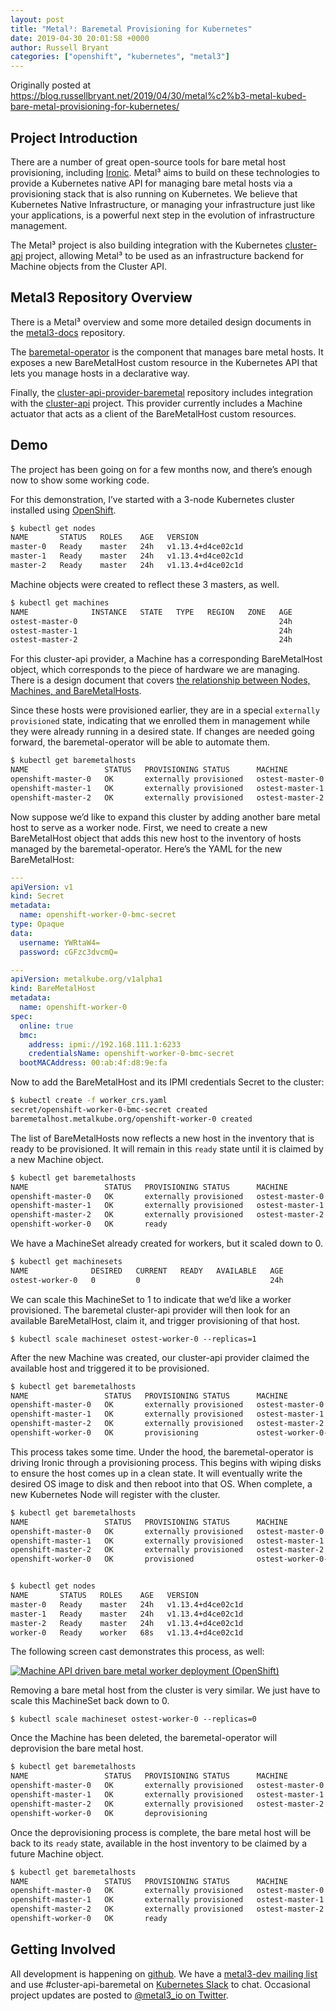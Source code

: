 ```yaml
---
layout: post
title: "Metal³: Baremetal Provisioning for Kubernetes"
date: 2019-04-30 20:01:58 +0000
author: Russell Bryant
categories: ["openshift", "kubernetes", "metal3"]
---
```


Originally posted at <https://blog.russellbryant.net/2019/04/30/metal%c2%b3-metal-kubed-bare-metal-provisioning-for-kubernetes/>

## Project Introduction

There are a number of great open-source tools for bare metal host provisioning, including [Ironic](https://docs.openstack.org/ironic/latest/install/refarch/common.html). Metal³ aims to build on these technologies to provide a Kubernetes native API for managing bare metal hosts via a provisioning stack that is also running on Kubernetes. We believe that Kubernetes Native Infrastructure, or managing your infrastructure just like your applications, is a powerful next step in the evolution of infrastructure management.

The Metal³ project is also building integration with the Kubernetes [cluster-api](https://github.com/kubernetes-sigs/cluster-api) project, allowing Metal³ to be used as an infrastructure backend for Machine objects from the Cluster API.

## Metal3 Repository Overview

There is a Metal³ overview and some more detailed design documents in the [metal3-docs](https://github.com/metal3-io/metal3-docs) repository.

The [baremetal-operator](https://github.com/metal3-io/baremetal-operator) is the component that manages bare metal hosts. It exposes a new BareMetalHost custom resource in the Kubernetes API that lets you manage hosts in a declarative way.

Finally, the [cluster-api-provider-baremetal](https://github.com/metal3-io/cluster-api-provider-baremetal) repository includes integration with the [cluster-api](https://github.com/kubernetes-sigs/cluster-api) project. This provider currently includes a Machine actuator that acts as a client of the BareMetalHost custom resources.

## Demo

The project has been going on for a few months now, and there’s enough now to show some working code.

For this demonstration, I’ve started with a 3-node Kubernetes cluster installed using [OpenShift](https://www.openshift.com/).

```sh
$ kubectl get nodes
NAME       STATUS   ROLES    AGE   VERSION
master-0   Ready    master   24h   v1.13.4+d4ce02c1d
master-1   Ready    master   24h   v1.13.4+d4ce02c1d
master-2   Ready    master   24h   v1.13.4+d4ce02c1d
```

Machine objects were created to reflect these 3 masters, as well.

```sh
$ kubectl get machines
NAME              INSTANCE   STATE   TYPE   REGION   ZONE   AGE
ostest-master-0                                             24h
ostest-master-1                                             24h
ostest-master-2                                             24h
```

For this cluster-api provider, a Machine has a corresponding BareMetalHost object, which corresponds to the piece of hardware we are managing. There is a design document that covers [the relationship between Nodes, Machines, and BareMetalHosts](https://github.com/metal3-io/metal3-docs/blob/master/design/nodes-machines-and-hosts.md).

Since these hosts were provisioned earlier, they are in a special `externally provisioned` state, indicating that we enrolled them in management while they were already running in a desired state. If changes are needed going forward, the baremetal-operator will be able to automate them.

```sh
$ kubectl get baremetalhosts
NAME                 STATUS   PROVISIONING STATUS      MACHINE           BMC                         HARDWARE PROFILE   ONLINE   ERROR
openshift-master-0   OK       externally provisioned   ostest-master-0   ipmi://192.168.111.1:6230                      true
openshift-master-1   OK       externally provisioned   ostest-master-1   ipmi://192.168.111.1:6231                      true
openshift-master-2   OK       externally provisioned   ostest-master-2   ipmi://192.168.111.1:6232                      true
```

Now suppose we’d like to expand this cluster by adding another bare metal host to serve as a worker node. First, we need to create a new BareMetalHost object that adds this new host to the inventory of hosts managed by the baremetal-operator. Here’s the YAML for the new BareMetalHost:

```yaml
---
apiVersion: v1
kind: Secret
metadata:
  name: openshift-worker-0-bmc-secret
type: Opaque
data:
  username: YWRtaW4=
  password: cGFzc3dvcmQ=

---
apiVersion: metalkube.org/v1alpha1
kind: BareMetalHost
metadata:
  name: openshift-worker-0
spec:
  online: true
  bmc:
    address: ipmi://192.168.111.1:6233
    credentialsName: openshift-worker-0-bmc-secret
  bootMACAddress: 00:ab:4f:d8:9e:fa
```

Now to add the BareMetalHost and its IPMI credentials Secret to the cluster:

```sh
$ kubectl create -f worker_crs.yaml
secret/openshift-worker-0-bmc-secret created
baremetalhost.metalkube.org/openshift-worker-0 created
```

The list of BareMetalHosts now reflects a new host in the inventory that is ready to be provisioned. It will remain in this `ready` state until it is claimed by a new Machine object.

```sh
$ kubectl get baremetalhosts
NAME                 STATUS   PROVISIONING STATUS      MACHINE           BMC                         HARDWARE PROFILE   ONLINE   ERROR
openshift-master-0   OK       externally provisioned   ostest-master-0   ipmi://192.168.111.1:6230                      true
openshift-master-1   OK       externally provisioned   ostest-master-1   ipmi://192.168.111.1:6231                      true
openshift-master-2   OK       externally provisioned   ostest-master-2   ipmi://192.168.111.1:6232                      true
openshift-worker-0   OK       ready                                      ipmi://192.168.111.1:6233   unknown            true
```

We have a MachineSet already created for workers, but it scaled down to 0.

```sh
$ kubectl get machinesets
NAME              DESIRED   CURRENT   READY   AVAILABLE   AGE
ostest-worker-0   0         0                             24h
```

We can scale this MachineSet to 1 to indicate that we’d like a worker provisioned. The baremetal cluster-api provider will then look for an available BareMetalHost, claim it, and trigger provisioning of that host.

`$ kubectl scale machineset ostest-worker-0 --replicas=1`

After the new Machine was created, our cluster-api provider claimed the available host and triggered it to be provisioned.

```sh
$ kubectl get baremetalhosts
NAME                 STATUS   PROVISIONING STATUS      MACHINE                 BMC                         HARDWARE PROFILE   ONLINE   ERROR
openshift-master-0   OK       externally provisioned   ostest-master-0         ipmi://192.168.111.1:6230                      true
openshift-master-1   OK       externally provisioned   ostest-master-1         ipmi://192.168.111.1:6231                      true
openshift-master-2   OK       externally provisioned   ostest-master-2         ipmi://192.168.111.1:6232                      true
openshift-worker-0   OK       provisioning             ostest-worker-0-jmhtc   ipmi://192.168.111.1:6233   unknown            true
```

This process takes some time. Under the hood, the baremetal-operator is driving Ironic through a provisioning process. This begins with wiping disks to ensure the host comes up in a clean state. It will eventually write the desired OS image to disk and then reboot into that OS. When complete, a new Kubernetes Node will register with the cluster.

```sh
$ kubectl get baremetalhosts
NAME                 STATUS   PROVISIONING STATUS      MACHINE                 BMC                         HARDWARE PROFILE   ONLINE   ERROR
openshift-master-0   OK       externally provisioned   ostest-master-0         ipmi://192.168.111.1:6230                      true
openshift-master-1   OK       externally provisioned   ostest-master-1         ipmi://192.168.111.1:6231                      true
openshift-master-2   OK       externally provisioned   ostest-master-2         ipmi://192.168.111.1:6232                      true
openshift-worker-0   OK       provisioned              ostest-worker-0-jmhtc   ipmi://192.168.111.1:6233   unknown            true


$ kubectl get nodes
NAME       STATUS   ROLES    AGE   VERSION
master-0   Ready    master   24h   v1.13.4+d4ce02c1d
master-1   Ready    master   24h   v1.13.4+d4ce02c1d
master-2   Ready    master   24h   v1.13.4+d4ce02c1d
worker-0   Ready    worker   68s   v1.13.4+d4ce02c1d
```

The following screen cast demonstrates this process, as well:

[![Machine API driven bare metal worker deployment (OpenShift)](https://asciinema.org/a/c1qITPktXyIIHvzDUket3buwQ.svg)](https://asciinema.org/a/c1qITPktXyIIHvzDUket3buwQ)

Removing a bare metal host from the cluster is very similar. We just have to scale this MachineSet back down to 0.

`$ kubectl scale machineset ostest-worker-0 --replicas=0`

Once the Machine has been deleted, the baremetal-operator will deprovision the bare metal host.

```sh
$ kubectl get baremetalhosts
NAME                 STATUS   PROVISIONING STATUS      MACHINE           BMC                         HARDWARE PROFILE   ONLINE   ERROR
openshift-master-0   OK       externally provisioned   ostest-master-0   ipmi://192.168.111.1:6230                      true
openshift-master-1   OK       externally provisioned   ostest-master-1   ipmi://192.168.111.1:6231                      true
openshift-master-2   OK       externally provisioned   ostest-master-2   ipmi://192.168.111.1:6232                      true
openshift-worker-0   OK       deprovisioning                             ipmi://192.168.111.1:6233   unknown            false
```

Once the deprovisioning process is complete, the bare metal host will be back to its `ready` state, available in the host inventory to be claimed by a future Machine object.

```sh
$ kubectl get baremetalhosts
NAME                 STATUS   PROVISIONING STATUS      MACHINE           BMC                         HARDWARE PROFILE   ONLINE   ERROR
openshift-master-0   OK       externally provisioned   ostest-master-0   ipmi://192.168.111.1:6230                      true
openshift-master-1   OK       externally provisioned   ostest-master-1   ipmi://192.168.111.1:6231                      true
openshift-master-2   OK       externally provisioned   ostest-master-2   ipmi://192.168.111.1:6232                      true
openshift-worker-0   OK       ready                                      ipmi://192.168.111.1:6233   unknown            false
```

## Getting Involved

All development is happening on [github](https://github.com/metal3-io). We have a [metal3-dev mailing list](https://groups.google.com/forum/#!forum/metal3-dev) and use #cluster-api-baremetal on [Kubernetes Slack](https://slack.k8s.io/) to chat. Occasional project updates are posted to [@metal3_io on Twitter](https://twitter.com/metal3_io).
